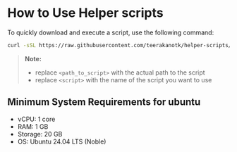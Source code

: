 # How to Use Helper scripts

To quickly download and execute a script, use the following command:

```bash
curl -sSL https://raw.githubusercontent.com/teerakanotk/helper-scripts/main/<path_to_script>/<script>.sh | bash
```

> **Note:** <br/>
> - replace `<path_to_script>` with the actual path to the script<br/>
> - replace `<script>` with the name of the script you want to use

## Minimum System Requirements for ubuntu

- vCPU: 1 core
- RAM: 1 GB
- Storage: 20 GB
- OS: Ubuntu 24.04 LTS (Noble)
